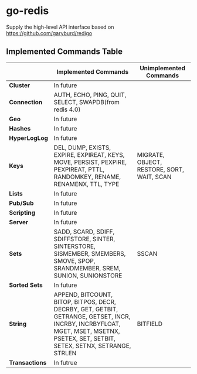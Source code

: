 # go-redis
Supply the high-level API interface based on https://github.com/garyburd/redigo

## Implemented Commands Table

|                   |   Implemented Commands   |  Unimplemented Commands
|-------------------|--------------------------|---------------------------
| **Cluster**       | In future |
| **Connection**    | AUTH, ECHO, PING, QUIT, SELECT, SWAPDB(from redis 4.0) |
| **Geo**           | In future |
| **Hashes**        | In future |
| **HyperLogLog**   | In future |
| **Keys**          | DEL, DUMP, EXISTS, EXPIRE, EXPIREAT, KEYS, MOVE, PERSIST, PEXPIRE, PEXPIREAT, PTTL, RANDOMKEY, RENAME, RENAMENX, TTL, TYPE | MIGRATE, OBJECT, RESTORE, SORT, WAIT, SCAN
| **Lists**         | In future |
| **Pub/Sub**       | In future |
| **Scripting**     | In future |
| **Server**        | In future |
| **Sets**          | SADD, SCARD, SDIFF, SDIFFSTORE, SINTER, SINTERSTORE, SISMEMBER, SMEMBERS, SMOVE, SPOP, SRANDMEMBER, SREM, SUNION, SUNIONSTORE | SSCAN
| **Sorted Sets**   | In future |
| **String**        | APPEND, BITCOUNT, BITOP, BITPOS, DECR, DECRBY, GET, GETBIT, GETRANGE, GETSET, INCR, INCRBY, INCRBYFLOAT, MGET, MSET, MSETNX, PSETEX, SET, SETBIT, SETEX, SETNX, SETRANGE, STRLEN | BITFIELD
| **Transactions**  | In futrue |
